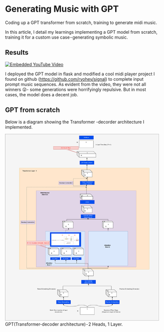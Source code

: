 # Generating Music with GPT
Coding up a GPT transformer from scratch, training to generate midi music.

In this article, I detail my learnings implementing a GPT model from scratch, training it for a custom use case - generating symbolic music.

## Results
[![Embedded YouTube Video](https://img.youtube.com/vi/kLn-hvynM3I/0.jpg)](https://youtu.be/kLn-hvynM3I)

I deployed the GPT model in flask and modified a cool midi player project I found on github (https://github.com/ryohey/signal) to complete input prompt music sequences. As evident from the video, they were not all winners 😜- some generations were horrifyingly repulsive. But in most cases, the model does a decent job.


## GPT from scratch
Below is a diagram showing the Transformer -decorder architecture I implemented.

![Image 1](https://github.com/kvsnoufal/MidiTransformer/blob/main/docs/transformers.drawio.png)
GPT(Transformer-decoder architecture) - 2 Heads, 1 Layer.



